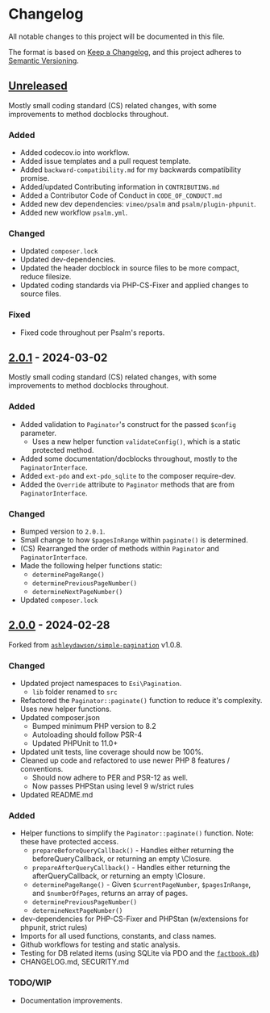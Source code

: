 # Changelog

All notable changes to this project will be documented in this file.

The format is based on [Keep a Changelog](https://keepachangelog.com/en/1.1.0/),
and this project adheres to [Semantic Versioning](https://semver.org/spec/v2.0.0.html).

## [Unreleased]

Mostly small coding standard (CS) related changes, with some improvements to method docblocks throughout.

### Added

  * Added codecov.io into workflow.
  * Added issue templates and a pull request template.
  * Added `backward-compatibility.md` for my backwards compatibility promise.
  * Added/updated Contributing information in `CONTRIBUTING.md`
  * Added a Contributor Code of Conduct in `CODE_OF_CONDUCT.md`
  * Added new dev dependencies: `vimeo/psalm` and `psalm/plugin-phpunit`.
  * Added new workflow `psalm.yml`.

### Changed

  * Updated `composer.lock`
  * Updated dev-dependencies.
  * Updated the header docblock in source files to be more compact, reduce filesize.
  * Updated coding standards via PHP-CS-Fixer and applied changes to source files.

### Fixed

  * Fixed code throughout per Psalm's reports.


## [2.0.1] - 2024-03-02

Mostly small coding standard (CS) related changes, with some improvements to method docblocks throughout.

### Added

  * Added validation to `Paginator`'s construct for the passed `$config` parameter.
    * Uses a new helper function `validateConfig()`, which is a static protected method.
  * Added some documentation/docblocks throughout, mostly to the `PaginatorInterface`.
  * Added `ext-pdo` and `ext-pdo_sqlite` to the composer require-dev.
  * Added the `Override` attribute to `Paginator` methods that are from `PaginatorInterface`.

### Changed

  * Bumped version to `2.0.1`.
  * Small change to how `$pagesInRange` within `paginate()` is determined.
  * (CS) Rearranged the order of methods within `Paginator` and `PaginatorInterface`.
  * Made the following helper functions static:
    * `determinePageRange()`
    * `determinePreviousPageNumber()`
    * `determineNextPageNumber()`
  * Updated `composer.lock`


## [2.0.0] - 2024-02-28

Forked from [`ashleydawson/simple-pagination`](https://github.com/AshleyDawson/SimplePagination) v1.0.8.

### Changed

  * Updated project namespaces to `Esi\Pagination`.
    * `lib` folder renamed to `src`
  * Refactored the `Paginator::paginate()` function to reduce it's complexity. Uses new helper functions.
  * Updated composer.json
    * Bumped minimum PHP version to 8.2
    * Autoloading should follow PSR-4
    * Updated PHPUnit to 11.0+
  * Updated unit tests, line coverage should now be 100%.
  * Cleaned up code and refactored to use newer PHP 8 features / conventions.
    * Should now adhere to PER and PSR-12 as well.
    * Now passes PHPStan using level 9 w/strict rules
  * Updated README.md

### Added

  * Helper functions to simplify the `Paginator::paginate()` function. Note: these have protected access.
    * `prepareBeforeQueryCallback()` - Handles either returning the beforeQueryCallback, or returning an empty \Closure.
    * `prepareAfterQueryCallback()` - Handles either returning the afterQueryCallback, or returning an empty \Closure.
    * `determinePageRange()` - Given `$currentPageNumber`, `$pagesInRange`, and `$numberOfPages`, returns an array of pages.
    * `determinePreviousPageNumber()`
    * `determineNextPageNumber()`
  * dev-dependencies for PHP-CS-Fixer and PHPStan (w/extensions for phpunit, strict rules)
  * Imports for all used functions, constants, and class names.
  * Github workflows for testing and static analysis.
  * Testing for DB related items (using SQLite via PDO and the [`factbook.db`](https://github.com/factbook/factbook.sql))
  * CHANGELOG.md, SECURITY.md

### TODO/WIP

  * Documentation improvements.

[unreleased]: https://github.com/ericsizemore/pagination/tree/master
[2.0.1]: https://github.com/ericsizemore/pagination/releases/tag/v2.0.1
[2.0.0]: https://github.com/ericsizemore/pagination/releases/tag/v2.0.0